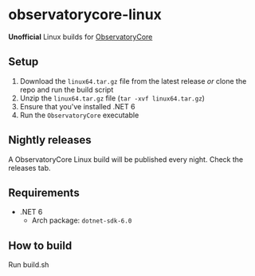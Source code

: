 # observatorycore-linux
**Unofficial** Linux builds for [ObservatoryCore](https://github.com/Xjph/ObservatoryCore)

## Setup
1. Download the `linux64.tar.gz` file from the latest release *or* clone the repo and run the build script
2. Unzip the `linux64.tar.gz` file (`tar -xvf linux64.tar.gz`)
3. Ensure that you've installed .NET 6
4. Run the `ObservatoryCore` executable

## Nightly releases
A ObservatoryCore Linux build will be published every night. Check the releases tab.

## Requirements
- .NET 6
  - Arch package: `dotnet-sdk-6.0`

## How to build
Run build.sh
